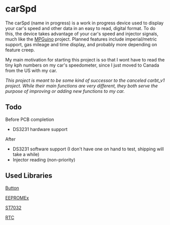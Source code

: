 # carSpd

The carSpd (name in progress) is a work in progress device used to display your car's speed and other data in an easy to read, digital format. To do this, the device takes advantage of your car's speed and injector signals, much like the [MPGuino](http://ecomodder.com/wiki/index.php/MPGuino) project. Planned features include imperial/metric support, gas mileage and time display, and probably more depending on feature creep.

My main motivation for starting this project is so that I wont have to read the tiny kph numbers on my car's speedometer, since I just moved to Canada from the US with my car.

*This project is meant to be some kind of successor to the canceled carbt_v1 project. While their main functions are very different, they both serve the purpose of improving or adding new functions to my car.*

## Todo
Before PCB completion
- DS3231 hardware support

After
- DS3231 software support (I don't have one on hand to test, shipping will take a while) 
- Injector reading (non-priority)

## Used Libraries
[Button](https://github.com/JChristensen/Button)

[EEPROMEx](https://github.com/thijse/Arduino-EEPROMEx)

[ST7032](https://github.com/tomozh/arduino_ST7032)

[RTC](https://github.com/Makuna/Rtc)
